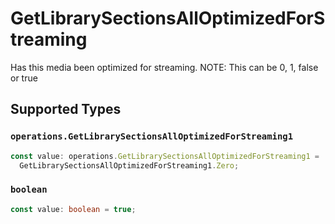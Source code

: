 # GetLibrarySectionsAllOptimizedForStreaming

Has this media been optimized for streaming. NOTE: This can be 0, 1, false or true


## Supported Types

### `operations.GetLibrarySectionsAllOptimizedForStreaming1`

```typescript
const value: operations.GetLibrarySectionsAllOptimizedForStreaming1 =
  GetLibrarySectionsAllOptimizedForStreaming1.Zero;
```

### `boolean`

```typescript
const value: boolean = true;
```

